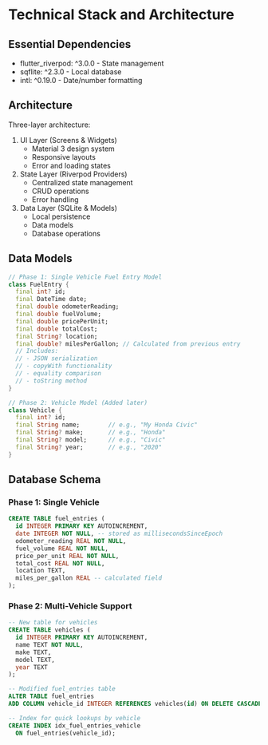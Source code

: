 # Technical Stack and Architecture

## Essential Dependencies
- flutter_riverpod: ^3.0.0 - State management
- sqflite: ^2.3.0 - Local database
- intl: ^0.19.0 - Date/number formatting

## Architecture
Three-layer architecture:
1. UI Layer (Screens & Widgets)
   - Material 3 design system
   - Responsive layouts
   - Error and loading states
2. State Layer (Riverpod Providers)
   - Centralized state management
   - CRUD operations
   - Error handling
3. Data Layer (SQLite & Models)
   - Local persistence
   - Data models
   - Database operations

## Data Models

```dart
// Phase 1: Single Vehicle Fuel Entry Model
class FuelEntry {
  final int? id;
  final DateTime date;
  final double odometerReading;
  final double fuelVolume;
  final double pricePerUnit;
  final double totalCost;
  final String? location;
  final double? milesPerGallon; // Calculated from previous entry
  // Includes:
  // - JSON serialization
  // - copyWith functionality
  // - equality comparison
  // - toString method
}

// Phase 2: Vehicle Model (Added later)
class Vehicle {
  final int? id;
  final String name;        // e.g., "My Honda Civic"
  final String? make;       // e.g., "Honda"
  final String? model;      // e.g., "Civic"
  final String? year;       // e.g., "2020"
}
```

## Database Schema

### Phase 1: Single Vehicle
```sql
CREATE TABLE fuel_entries (
  id INTEGER PRIMARY KEY AUTOINCREMENT,
  date INTEGER NOT NULL, -- stored as millisecondsSinceEpoch
  odometer_reading REAL NOT NULL,
  fuel_volume REAL NOT NULL,
  price_per_unit REAL NOT NULL,
  total_cost REAL NOT NULL,
  location TEXT,
  miles_per_gallon REAL -- calculated field
);
```

### Phase 2: Multi-Vehicle Support
```sql
-- New table for vehicles
CREATE TABLE vehicles (
  id INTEGER PRIMARY KEY AUTOINCREMENT,
  name TEXT NOT NULL,
  make TEXT,
  model TEXT,
  year TEXT
);

-- Modified fuel_entries table
ALTER TABLE fuel_entries 
ADD COLUMN vehicle_id INTEGER REFERENCES vehicles(id) ON DELETE CASCADE;

-- Index for quick lookups by vehicle
CREATE INDEX idx_fuel_entries_vehicle 
  ON fuel_entries(vehicle_id);
```